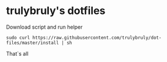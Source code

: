 trulybruly's dotfiles
==========

Download script and run helper

 `sudo curl https://raw.githubusercontent.com/trulybruly/dot-files/master/install | sh`

That`s all